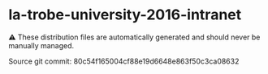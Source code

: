 # la-trobe-university-2016-intranet

:warning: These distribution files are automatically generated and should never be manually managed.

Source git commit: 80c54f165004cf88e19d6648e863f50c3ca08632
